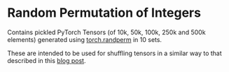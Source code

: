 # Random Permutation of Integers

Contains pickled PyTorch Tensors (of 10k, 50k, 100k, 250k and 500k elements) generated using [torch.randperm](https://pytorch.org/docs/stable/generated/torch.save.html) in 10 sets.

These are intended to be used for shuffling tensors in a similar way to that described in this [blog post](https://kierenaw.github.io/blog/2021/09/22/shuffle_two_pytorch_tensors_the_same_way.html).


